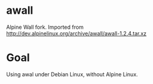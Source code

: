 awall
=====

Alpine Wall fork.
Imported from http://dev.alpinelinux.org/archive/awall/awall-1.2.4.tar.xz

Goal
====

Using awal under Debian Linux, without Alpine Linux.

